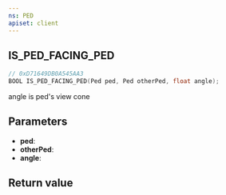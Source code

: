 ```yaml
---
ns: PED
apiset: client
---
```

## IS_PED_FACING_PED

```c
// 0xD71649DB0A545AA3
BOOL IS_PED_FACING_PED(Ped ped, Ped otherPed, float angle);
```

angle is ped's view cone

## Parameters
* **ped**:
* **otherPed**:
* **angle**:

## Return value